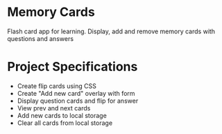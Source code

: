 # Memory Cards
Flash card app for learning. Display, add and remove memory cards with questions and answers

# Project Specifications
* Create flip cards using CSS
* Create "Add new card" overlay with form
* Display question cards and flip for answer
* View prev and next cards
* Add new cards to local storage
* Clear all cards from local storage